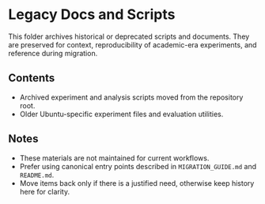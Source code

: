 # Legacy Docs and Scripts

This folder archives historical or deprecated scripts and documents. They are preserved for context, reproducibility of academic-era experiments, and reference during migration.

## Contents
- Archived experiment and analysis scripts moved from the repository root.
- Older Ubuntu-specific experiment files and evaluation utilities.

## Notes
- These materials are not maintained for current workflows.
- Prefer using canonical entry points described in `MIGRATION_GUIDE.md` and `README.md`.
- Move items back only if there is a justified need, otherwise keep history here for clarity.
